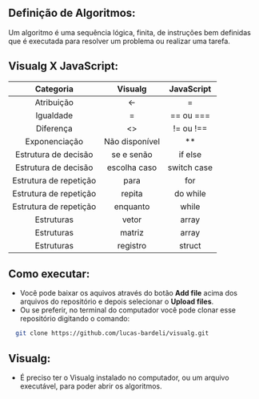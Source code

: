 
## Definição de Algoritmos:
Um algoritmo é uma sequência lógica, finita, de instruções bem definidas 
que é executada para resolver um problema ou realizar uma tarefa.

## Visualg X JavaScript:

| Categoria | Visualg | JavaScript |
| :-: | :-: | :-: |
| Atribuição | <- | = |
| Igualdade | = | == ou === |
| Diferença | <> | != ou !== |
| Exponenciação | Não disponível | ** |
| Estrutura de decisão | se e senão | if else |
| Estrutura de decisão | escolha caso | switch case |
| Estrutura de repetição | para | for |
| Estrutura de repetição | repita | do while |
| Estrutura de repetição | enquanto | while |
| Estruturas | vetor | array |
| Estruturas | matriz | array |
| Estruturas | registro | struct |

## Como executar:
* Você pode baixar os aquivos através do botão **Add file** acima dos arquivos do repositório e depois selecionar o **Upload files**.
* Ou se preferir, no terminal do computador você pode clonar esse repositório digitando o comando:
```bash
  git clone https://github.com/lucas-bardeli/visualg.git
```

## Visualg:
* É preciso ter o Visualg instalado no computador, ou um arquivo executável, para poder abrir os algoritmos.